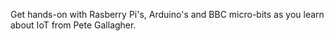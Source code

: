 Get hands-on with Rasberry Pi's, Arduino's and BBC micro-bits as you learn about IoT from Pete Gallagher.